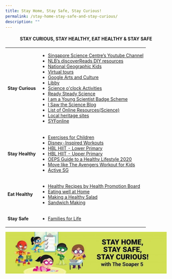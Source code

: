```yaml
---
title: Stay Home, Stay Safe, Stay Curious!
permalink: /stay-home-stay-safe-and-stay-curious/
description: ""
---
```


<h4 style="text-align: center;"><strong>STAY CURIOUS, STAY HEALTHY, EAT HEALTHY &amp; STAY SAFE</strong></h4>
<table>
<tbody>
<tr>
<td><strong>Stay Curious</strong></td>
<td>
<ul>
<li><a href="https://www.youtube.com/watch?v=tT2dK4Qvt7Q&amp;feature=youtu.be" target="_blank" rel="noopener">Singapore Science Centre&rsquo;s Youtube Channel</a></li>
<li><a href="http://www.nlb.gov.sg/discovereads/primary-resources/" target="_blank" rel="noopener">NLB&rsquo;s discoverReads DIY resources</a></li>
<li><a href="https://kids.nationalgeographic.com/" target="_blank" rel="noopener">National Geographic Kids</a></li>
<li><a href="https://www.nhb.gov.sg/spm/who-we-are/resources/virtual-tours" target="_blank" rel="noopener">Virtual tours</a></li>
<li><a href="https://artsandculture.google.com/?hl-en" target="_blank" rel="noopener">Google Arts and Culture</a></li>
<li><a href="https://www.overdrive.com/apps/libby/" target="_blank" rel="noopener">Libby</a></li>
<li><a href="https://www.facebook.com/scsdnalab/">Science o'clock Activities</a></li>
<li><a href="https://www.science.edu.sg/for-schools/resources/ready-steady-science">Ready Steady Science</a></li>
<li><a href="https://www.science.edu.sg/for-schools/resources/young-scientist-badge-scheme">I am a Young Scientist Badge Scheme</a></li>
<li><a href="https://blog.science.edu.sg/">I Saw the Science Blog</a></li>
<li><a href="https://www.science.edu.sg/for-schools/resources/science-at-home">List of Online Resources(Science)</a></li>
<li><a href="https://www.roots.sg/learn/stories/SGCULTUREANYWHERE-X-Heritage#heritage-fun" target="_blank" rel="noopener">Local heritage sites</a></li>
<li><a href="https://www.singaporeyouthfestival.sg/" target="_blank" rel="noopener">SYFonline</a></li>
</ul>
</td>
</tr>
<tr>
<td><strong>Stay Healthy</strong></td>
<td>
<ul>
<li><a href="https://www.youtube.com/playlist?reload=9&amp;list=PLw_CrLrIHQhXK4N3VuGhtg6lWoUB6q1Lg" target="_blank" rel="noopener">Exercises for Children</a></li>
<li><a href="https://family.disney.com/articles/disney-workouts/" target="_blank" rel="noopener">Disney-Inspired Workouts</a></li>
<li><a href="https://www.youtube.com/watch?v=91qzSSd7jjw&amp;feature=youtu.be" target="_blank" rel="noopener">HBL HIIT - Lower Primary</a></li>
<li><a href="https://www.youtube.com/watch?v=gRLWggjQclc&amp;feature=youtu.be" target="_blank" rel="noopener">HBL HIIT - Upper Primary</a></li>
<li><a href="https://www.flipsnack.com/operaestatepri/oeps_guide-to-a-healthy-lifestyle-2020-converted-1/full-view.html">OEPS Guide to a Healthy Lifestyle 2020</a></li>
<li><a href="https://youtu.be/uYi1kyMeFHQ">Move like The Avengers Workout for Kids</a></li>
<li><a href="https://activeparents.myactivesg.com/get-active-at-home" target="_blank" rel="noopener">Active SG</a></li>
</ul>
</td>
</tr>
<tr>
<td><strong>Eat Healthy</strong></td>
<td>
<ul>
<li><a href="https://www.healthhub.sg/programmes/54/recipes" target="_blank" rel="noopener">Healthy Recipes by Health Promotion Board</a></li>
<li><a href="https://www.healthhub.sg/programmes/170/StayWell#eating-well-at-home" target="_blank" rel="noopener">Eating well at Home</a></li>
<li><a href="https://www.youtube.com/watch?v=kBs9v8Vkzik&amp;feature=youtu.be" target="_blank" rel="noopener">Making a Healthy Salad</a></li>
<li><a href="https://www.youtube.com/watch?v=gv4NjQr2v_o&amp;feature=youtu.be">Sandwich Making</a></li>
</ul>
</td>
</tr>
<tr>
<td><strong>Stay Safe</strong></td>
<td>
<ul>
<li><a href="https://www.familiesforlife.sg/play-as-a-family/Pages/Family-Activities-in-Apr-2020-Stay-Home-Edition.aspx" target="_blank" rel="noopener">Families for Life</a></li>
</ul>
</td>
</tr>
</tbody>
</table>
<img src="/images/hbl.jpg">